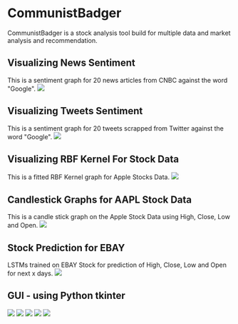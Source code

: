 # CommunistBadger
CommunistBadger is a stock analysis tool build for multiple data and market analysis and recommendation.

## Visualizing News Sentiment
This is a sentiment graph for 20 news articles from CNBC against the word "Google".
<img src="visualization/sentiment_results_news_Google.png"/>
## Visualizing Tweets Sentiment
This is a sentiment graph for 20 tweets scrapped from Twitter against the word "Google".
<img src="visualization/sentiment_results_tweets_Google.png"/>
## Visualizing RBF Kernel For Stock Data
This is a fitted RBF Kernel graph for Apple Stocks Data.
<img src="visualization/Apple_stock_rbf.png"/>
## Candlestick Graphs for AAPL Stock Data
This is a candle stick graph on the Apple Stock Data using High, Close, Low and Open.
<img src="visualization/candlestick_aapl.png"/>

## Stock Prediction for EBAY
LSTMs trained on EBAY Stock for prediction of High, Close, Low and Open for next x days.
<img src="visualization/stock_prediction_EBAY.png"/>

## GUI - using Python tkinter
<img src="visualization/starting.png"/>

<img src="visualization/home.png"/>

<img src="visualization/stockList.png"/>

<img src="visualization/search.png"/>

<img src="visualization/viewGraph.png"/>
